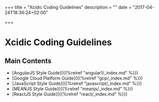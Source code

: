 +++
title = "Xcidic Coding Guidelines"
description = ""
date = "2017-04-24T18:36:24+02:00"

+++

# Xcidic Coding Guidelines

## Main Contents

* [AngularJS Style Guide]({{%relref "angular1/_index.md" %}})
* [Google Cloud Platform Guide]({{%relref "gcp/_index.md" %}})
* [JavaScript Style Guide]({{%relref "javascript/_index.md" %}})
* [MEANJS Style Guide]({{%relref "meanjs/_index.md" %}})
* [ReactJS Style Guide]({{%relref "react/_index.md" %}})

